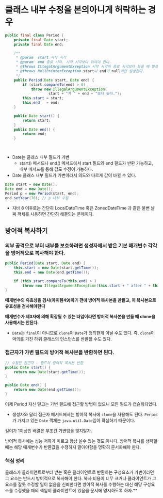 # **클래스 내부 수정을 본의아니게 허락하는 경우**

```java
public final class Period {
    private final Date start;
    private final Date end;

    /**
     * @param  start 시작 시각
     * @param  end 종료 시각. 시작 시각보다 뒤여야 한다.
     * @throws IllegalArgumentException 시작 시각이 종료 시각보다 늦을 때 발생한다.
     * @throws NullPointerException start나 end가 null이면 발생한다.
     */
    public Period(Date start, Date end) {
        if (start.compareTo(end) > 0)
            throw new IllegalArgumentException(
                    start + "가 " + end + "보다 늦다.");
        this.start = start;
        this.end   = end;
    }

    public Date start() {
        return start;
    }
    public Date end() {
        return end;
    }

 
```

- Date는 클래스 내부 필드가 가변
    - start() 메서드나 end() 메서드에서 start 필드와 end 필드가 반환 가능하고, 내부 메서드를 통해 값도 수정이 가능하다.
- Date 클래스 내부 필드가 가변이라서 의도와 다르게 값이 바뀔 수 있다.

```java
Date start = new Date();
Date end = new Date();
Period p = new Period(start, end);
end.setYear(78); // p 내부 수정 
```

- 자바 8 이후로는 간단히 LocalDateTime 혹은 ZonedDateTime 과 같은 불변 날짜 객체를 사용하면 간단히 해결되는 문제이다.

## **방어적 복사하기**

### 외부 공격으로 부터 내부를 보호하려면 **생성자에서 받은 기본 매개변수 각각을 방어적으로 복사해야 한다.**

```java
public Period(Date start, Date end) {
    this.start = new Date(start.getTime());
    this.end = new Date(end.getTime());

    if (this.start.compareTo(this.end) > )
        throw new IllegalArgumentException(this.start + " after " + this.end);
}
```

**매개변수의 유효성을 검사(아이템49)하기 전에 방어적 복사본을 만들고, 이 복사본으로 유효성을 검사해야한다**

**매개변수가 제3자에 의해 확장될 수 있는 타입이라면 방어적 복사본을 만들 때 clone을 사용해서는 안된다.**

- `Date`는 `final`이 아니므로 `clone`이 `Date`가 정의한게 아닐 수도 있다. 즉, `clone`이 악의를 가진 하위 클래스의 인스턴스를 반환할 수도 있다.

 

### 접근자가 **가변 필드의 방어적 복사본을 반환하면 된다.**

```java
// 수정한 접근자 - 필드의 방어적 복사본 반환
public Date start() {
    return new Date(start.getTime());
}

public Date end() {
    return new Date(end.getTime());
}
```

이제 Period 자신 말고는 가변 필드에 접근할 방법이 없으니 모든 필드가 캡슐화되었다.

- 생성자와 달리 접근자 메서드에서는 방어적 복사에 `clone`을 사용해도 된다. `Period`가 가지고 있는 `Date` 객체는 `java.util.Date`임이 확실하기 때문이다.

길이가 1이상인 배열은 무조건 가변임을 잊지말자.

방어적 복사에는 성능 저하가 따르고 항상 쓸수 있는 것도 아니다. 방어적 복사를 생략할 때는 해당 매개변수가 반환값을 수정하지 말아야함을 명확히 문서화해야 한다.

### 핵심 정리 
클래스가 클라이언트로부터 받는 혹은 클라이언트로 반환하는 구성요소가 가변이라면 그 요소는 반드시 방어적으로 복사해야 한다. 복사 비용이 너무 크거나 클라이언트가 그 요소를 잘못 수정할 일이 없음을 신뢰한다면 방어적 복사를 수행하는 대신 해당 구성요소를 수정했을 때의 책임이 클라이언트에 있음을 문서에 명시하도록 하자.**
